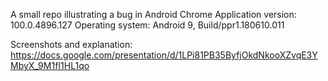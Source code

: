A small repo illustrating a bug in Android Chrome
Application version: 100.0.4896.127
Operating system: Android 9, Build/ppr1.180610.011

Screenshots and explanation: https://docs.google.com/presentation/d/1LPi81PB35ByfjOkdNkooXZvqE3YMbyX_9M1fI1HL1qo
